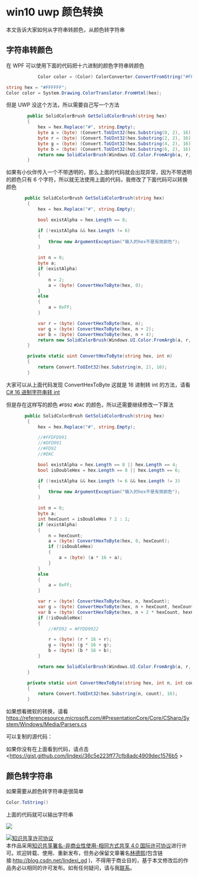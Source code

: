 # win10 uwp 颜色转换

本文告诉大家如何从字符串转颜色，从颜色转字符串

<!--more-->
<!-- csdn -->

## 字符串转颜色

在 WPF 可以使用下面的代码把十六进制的颜色字符串转颜色

```csharp
            Color color = (Color) ColorConverter.ConvertFromString("#FFDFD991");

```

```csharp
string hex = "#FFFFFF";  
Color color = System.Drawing.ColorTranslator.FromHtml(hex); 
```

但是 UWP 没这个方法，所以需要自己写一个方法

```csharp
        public SolidColorBrush GetSolidColorBrush(string hex)
        {
            hex = hex.Replace("#", string.Empty);
            byte a = (byte) (Convert.ToUInt32(hex.Substring(0, 2), 16));
            byte r = (byte) (Convert.ToUInt32(hex.Substring(2, 2), 16));
            byte g = (byte) (Convert.ToUInt32(hex.Substring(4, 2), 16));
            byte b = (byte) (Convert.ToUInt32(hex.Substring(6, 2), 16));
            return new SolidColorBrush(Windows.UI.Color.FromArgb(a, r, g, b));
        }
```

如果有小伙伴传入一个不带透明的，那么上面的代码就会出现异常，因为不带透明的颜色只有 6 个字符，所以就无法使用上面的代码，我修改了下面代码可以转换颜色

```csharp
       public SolidColorBrush GetSolidColorBrush(string hex)
        {
            hex = hex.Replace("#", string.Empty);

            bool existAlpha = hex.Length == 8;

            if (!existAlpha && hex.Length != 6)
            {
                throw new ArgumentException("输入的hex不是有效颜色");
            }

            int n = 0;
            byte a;
            if (existAlpha)
            {
                n = 2;
                a = (byte) ConvertHexToByte(hex, 0);
            }
            else
            {
                a = 0xFF;
            }

            var r = (byte) ConvertHexToByte(hex, n);
            var g = (byte) ConvertHexToByte(hex, n + 2);
            var b = (byte) ConvertHexToByte(hex, n + 4);
            return new SolidColorBrush(Windows.UI.Color.FromArgb(a, r, g, b));
        }

        private static uint ConvertHexToByte(string hex, int n)
        {
            return Convert.ToUInt32(hex.Substring(n, 2), 16);
        }
```

大家可以从上面代码发现 ConvertHexToByte 这就是 16 进制转 int 的方法，请看[C# 16 进制字符串转 int](https://lindexi.gitee.io/post/C-16-%E8%BF%9B%E5%88%B6%E5%AD%97%E7%AC%A6%E4%B8%B2%E8%BD%AC-int.html )

但是存在这样写的颜色 `#FD92` `#DAC` 的颜色，所以还需要继续修改一下算法

```csharp
       public SolidColorBrush GetSolidColorBrush(string hex)
        {
            hex = hex.Replace("#", string.Empty);

            //#FFDFD991
            //#DFD991
            //#FD92
            //#DAC

            bool existAlpha = hex.Length == 8 || hex.Length == 4;
            bool isDoubleHex = hex.Length == 8 || hex.Length == 6;

            if (!existAlpha && hex.Length != 6 && hex.Length != 3)
            {
                throw new ArgumentException("输入的hex不是有效颜色");
            }

            int n = 0;
            byte a;
            int hexCount = isDoubleHex ? 2 : 1;
            if (existAlpha)
            {
                n = hexCount;
                a = (byte) ConvertHexToByte(hex, 0, hexCount);
                if (!isDoubleHex)
                {
                    a = (byte) (a * 16 + a);
                }
            }
            else
            {
                a = 0xFF;
            }

            var r = (byte) ConvertHexToByte(hex, n, hexCount);
            var g = (byte) ConvertHexToByte(hex, n + hexCount, hexCount);
            var b = (byte) ConvertHexToByte(hex, n + 2 * hexCount, hexCount);
            if (!isDoubleHex)
            {
                //#FD92 = #FFDD9922

                r = (byte) (r * 16 + r);
                g = (byte) (g * 16 + g);
                b = (byte) (b * 16 + b);
            }

            return new SolidColorBrush(Windows.UI.Color.FromArgb(a, r, g, b));
        }

        private static uint ConvertHexToByte(string hex, int n, int count = 2)
        {
            return Convert.ToUInt32(hex.Substring(n, count), 16);
        }
```

如果想看微软的转换，请看 https://referencesource.microsoft.com/#PresentationCore/Core/CSharp/System/Windows/Media/Parsers.cs

可以复制的源代码：

<script src="https://gist.github.com/lindexi/36c5e223ff77cfb8adc4909dec1576b5.js"></script>

如果你没有在上面看到代码，请点击 <https://gist.github.com/lindexi/36c5e223ff77cfb8adc4909dec1576b5 >

## 颜色转字符串

如果需要从颜色转字符串是很简单

```csharp
Color.ToString()
```

上面的代码就可以输出字符串

![](https://i.loli.net/2018/04/08/5aca000c4b395.jpg)

<a rel="license" href="http://creativecommons.org/licenses/by-nc-sa/4.0/"><img alt="知识共享许可协议" style="border-width:0" src="https://licensebuttons.net/l/by-nc-sa/4.0/88x31.png" /></a><br />本作品采用<a rel="license" href="http://creativecommons.org/licenses/by-nc-sa/4.0/">知识共享署名-非商业性使用-相同方式共享 4.0 国际许可协议</a>进行许可。欢迎转载、使用、重新发布，但务必保留文章署名[林德熙](http://blog.csdn.net/lindexi_gd)(包含链接:http://blog.csdn.net/lindexi_gd )，不得用于商业目的，基于本文修改后的作品务必以相同的许可发布。如有任何疑问，请与我[联系](mailto:lindexi_gd@163.com)。
